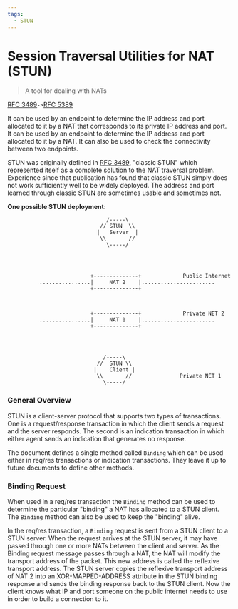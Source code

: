 ```yaml
---
tags:
  - STUN
---
```


# Session Traversal Utilities for NAT (STUN)
> A tool for dealing with NATs

[RFC 3489](https://tools.ietf.org/html/rfc3489)`->`[RFC 5389](https://tools.ietf.org/html/rfc5389)

It can be used by an endpoint to determine the IP address and port allocated to it by a NAT that corresponds to its private IP address and port. It can be used by an endpoint to determine the IP address and port allocated to it by a NAT. It can also be used to check the connectivity between two endpoints. 

STUN was originally defined in [RFC 3489](https://tools.ietf.org/html/rfc3489), "classic STUN" which represented itself as a complete solution to the NAT traversal problem. Experience since that publication has found that classic STUN simply does not work sufficiently well to be widely deployed. The address and port learned through classic STUN are sometimes usable and sometimes not.  

**One possible STUN deployment**:
```
                               /-----\
                             // STUN  \\
                            |   Server  |
                             \\       //
                               \-----/




                          +--------------+             Public Internet
          ................|     NAT 2    |.......................
                          +--------------+



                          +--------------+             Private NET 2
          ................|     NAT 1    |.......................
                          +--------------+




                              /-----\
                            //  STUN \\
                           |    Client |
                            \\       //               Private NET 1
                              \-----/
```
### General Overview

STUN is a client-server protocol that supports two types of transactions. One is a request/response transaction in which the client sends a request and the server responds. The second is an indication transaction in which either agent sends an indication that generates no response.

The document defines a single method called `Binding` which can be used either in req/res transactions or indication transactions. They leave it up to future documents to define other methods.

### Binding Request

When used in a req/res transaction the `Binding` method can be used to determine the particular "binding" a NAT has allocated to a STUN client. The `Binding` method can also be used to keep the "binding" alive.

In the req/res transaction, a `Binding` request is sent from a STUN client to a STUN server. When the request arrives at the STUN server, it may have passed through one or more NATs between the client and server. As the Binding request message passes through a NAT, the NAT will modify the transport address of the packet. This new address is called the reflexive transport address. The STUN server copies the reflexive transport address of NAT 2 into an XOR-MAPPED-ADDRESS attribute in the STUN binding response and sends the binding response back to the STUN client. Now the client knows what IP and port someone on the public internet needs to use in order to build a connection to it.
